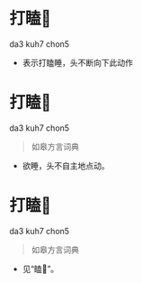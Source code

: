 # 打瞌𥅻
da3 kuh7 chon5
- 表示打瞌睡，头不断向下此动作

# 打瞌𥅻
da3 kuh7 chon5
> 如皋方言词典
- 欲睡，头不自主地点动。

# 打瞌𥅻
da3 kuh7 chon5
> 如皋方言词典
- 见“瞌𥅻”。
